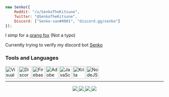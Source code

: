 
```js
new Senko({
    Reddit: "/u/SenkoTheKitsune",
    Twitter: "@SenkoTheKitsune",
    Discord: ["Senko-san#0001", "discord.gg/senko"]
});
```

I simp for a [orang fox](https://senkosan.fandom.com/wiki/Senko) (Not a typo)

Currently trying to verify my discord bot [Senko](https://senkosworld.com/invite)

### Tools and Languages

<img align="left" alt="Visual Studio Code" width="40px" src="https://i.imgur.com/6hkq862.png"/>
<img align="left" alt="Discord.js" width="40px" src="https://i.imgur.com/ahMnobj.png"/>
<img align="left" alt="Firebase" width="40px" src="https://i.imgur.com/ouZHkjd.png"/>
<img align="left" alt="Adobe Illustrator" width="40px" src="https://i.imgur.com/xZez7f6.png"/>
<img align="left" alt="JavaScript" width="40px" src="https://i.imgur.com/kBDXwhn.png"/>
<img align="left" alt="Krita" width="40px" src="https://i.imgur.com/ib9NSez.png"/>
<img align="left" alt="NodeJS" width="40px" src="https://i.imgur.com/LXpgAFQ.png"/>

<br><br>

---

<div align="center">
    <a href="https://twitter.com/SenkoTheKitsune">
        <img src="https://img.shields.io/twitter/url?color=blue&label=Twitter&logo=Twitter&logoColor=white&url=https%3A%2F%2Ftwitter.com%2FTrueSenko&style=flat">
    </a>
    <a href="https://discord.gg/senko">
        <img src="https://img.shields.io/discord/777251087592718336?color=5865F2&label=Senkos%20World&logo=discord&logoColor=white">
    </a>
    <a href="https://reddit.com/r/SenkosWorld">
        <img src="https://img.shields.io/reddit/subreddit-subscribers/SenkosWorld?label=%2Fr%2FSenkosWorld&logo=reddit&logoColor=white&style=flat&color=orange">
    </a>
    <a href="https://senkosworld.com/invite">
        <img src="https://img.shields.io/badge/Invite%20my%20Discord%20bot,%20Senko!-orange">
    </a>
